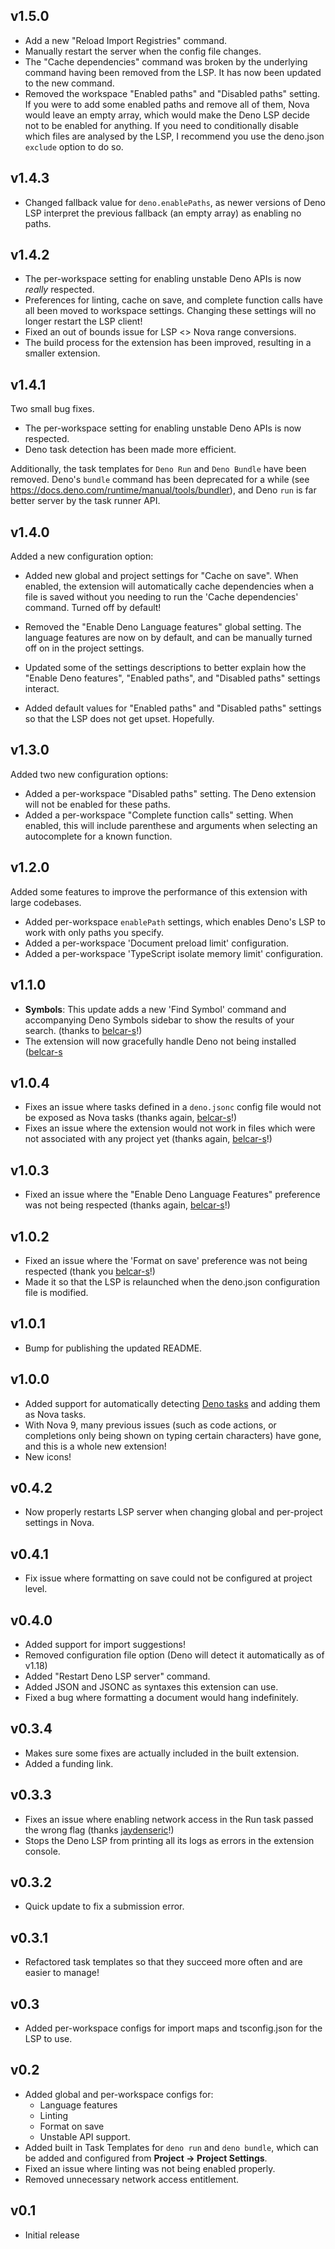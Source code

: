 ## v1.5.0

- Add a new "Reload Import Registries" command.
- Manually restart the server when the config file changes.
- The "Cache dependencies" command was broken by the underlying command having been removed from the LSP. It has now been updated to the new command.
- Removed the workspace "Enabled paths" and "Disabled paths" setting. If you were to add some enabled paths and remove all of them, Nova would leave an empty array, which would make the Deno LSP decide not to be enabled for anything. If you need to conditionally disable which files are analysed by the LSP, I recommend you use the deno.json `exclude` option to do so.

## v1.4.3

- Changed fallback value for `deno.enablePaths`, as newer versions of Deno LSP
  interpret the previous fallback (an empty array) as enabling no paths.

## v1.4.2

- The per-workspace setting for enabling unstable Deno APIs is now _really_
  respected.
- Preferences for linting, cache on save, and complete function calls have all
  been moved to workspace settings. Changing these settings will no longer
  restart the LSP client!
- Fixed an out of bounds issue for LSP <> Nova range conversions.
- The build process for the extension has been improved, resulting in a smaller
  extension.

## v1.4.1

Two small bug fixes.

- The per-workspace setting for enabling unstable Deno APIs is now respected.
- Deno task detection has been made more efficient.

Additionally, the task templates for `Deno Run` and `Deno Bundle` have been
removed. Deno's `bundle` command has been deprecated for a while (see
https://docs.deno.com/runtime/manual/tools/bundler), and Deno `run` is far
better server by the task runner API.

## v1.4.0

Added a new configuration option:

- Added new global and project settings for "Cache on save". When enabled, the
  extension will automatically cache dependencies when a file is saved without
  you needing to run the 'Cache dependencies' command. Turned off by default!

- Removed the "Enable Deno Language features" global setting. The language
  features are now on by default, and can be manually turned off on in the
  project settings.
- Updated some of the settings descriptions to better explain how the "Enable
  Deno features", "Enabled paths", and "Disabled paths" settings interact.
- Added default values for "Enabled paths" and "Disabled paths" settings so that
  the LSP does not get upset. Hopefully.

## v1.3.0

Added two new configuration options:

- Added a per-workspace "Disabled paths" setting. The Deno extension will not be
  enabled for these paths.
- Added a per-workspace "Complete function calls" setting. When enabled, this
  will include parenthese and arguments when selecting an autocomplete for a
  known function.

## v1.2.0

Added some features to improve the performance of this extension with large
codebases.

- Added per-workspace `enablePath` settings, which enables Deno's LSP to work
  with only paths you specify.
- Added a per-workspace 'Document preload limit' configuration.
- Added a per-workspace 'TypeScript isolate memory limit' configuration.

## v1.1.0

- **Symbols**: This update adds a new 'Find Symbol' command and accompanying
  Deno Symbols sidebar to show the results of your search. (thanks to
  [belcar-s](https://github.com/belcar-s)!)
- The extension will now gracefully handle Deno not being installed
  ([belcar-s](https://github.com/belcar-s)

## v1.0.4

- Fixes an issue where tasks defined in a `deno.jsonc` config file would not be
  exposed as Nova tasks (thanks again, [belcar-s](https://github.com/belcar-s)!)
- Fixes an issue where the extension would not work in files which were not
  associated with any project yet (thanks again,
  [belcar-s](https://github.com/belcar-s)!)

## v1.0.3

- Fixed an issue where the "Enable Deno Language Features" preference was not
  being respected (thanks again, [belcar-s](https://github.com/belcar-s)!)

## v1.0.2

- Fixed an issue where the 'Format on save' preference was not being respected
  (thank you [belcar-s](https://github.com/belcar-s)!)
- Made it so that the LSP is relaunched when the deno.json configuration file is
  modified.

## v1.0.1

- Bump for publishing the updated README.

## v1.0.0

- Added support for automatically detecting
  [Deno tasks](https://deno.com/blog/v1.20#new-subcommand-deno-task) and adding
  them as Nova tasks.
- With Nova 9, many previous issues (such as code actions, or completions only
  being shown on typing certain characters) have gone, and this is a whole new
  extension!
- New icons!

## v0.4.2

- Now properly restarts LSP server when changing global and per-project settings
  in Nova.

## v0.4.1

- Fix issue where formatting on save could not be configured at project level.

## v0.4.0

- Added support for import suggestions!
- Removed configuration file option (Deno will detect it automatically as of
  v1.18)
- Added "Restart Deno LSP server" command.
- Added JSON and JSONC as syntaxes this extension can use.
- Fixed a bug where formatting a document would hang indefinitely.

## v0.3.4

- Makes sure some fixes are actually included in the built extension.
- Added a funding link.

## v0.3.3

- Fixes an issue where enabling network access in the Run task passed the wrong
  flag (thanks [jaydenseric](https://github.com/jaydenseric)!)
- Stops the Deno LSP from printing all its logs as errors in the extension
  console.

## v0.3.2

- Quick update to fix a submission error.

## v0.3.1

- Refactored task templates so that they succeed more often and are easier to
  manage!

## v0.3

- Added per-workspace configs for import maps and tsconfig.json for the LSP to
  use.

## v0.2

- Added global and per-workspace configs for:
  - Language features
  - Linting
  - Format on save
  - Unstable API support.
- Added built in Task Templates for `deno run` and `deno bundle`, which can be
  added and configured from **Project -> Project Settings**.
- Fixed an issue where linting was not being enabled properly.
- Removed unnecessary network access entitlement.

## v0.1

- Initial release
